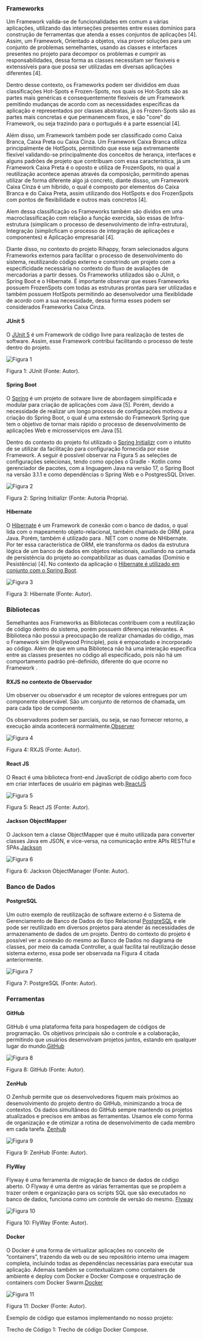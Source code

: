 ### Frameworks

Um Framework valida-se de funcionalidades em comum a várias aplicações, utilizando das interseções presentes entre esses domínios para construção de ferramentas que atenda a esses conjuntos de aplicações [4]. Assim, um Framework, Orientado a objetos, visa prover soluções para um conjunto de problemas semelhantes, usando as classes e interfaces presentes no projeto para decompor os problemas e cumprir as responsabilidades, dessa forma as classes necessitam ser flexiveis e extenssíveis para que possa ser utilizadas em diversas aplicações diferentes [4].

Dentro desse contexto, os Frameworks podem ser divididos em duas classificações Hot-Spots e Frozen-Spots, nos quais os Hot-Spots são as partes mais genéricas e consequentemente flexíveis de um Framework pemitindo mudanças de acordo com as necessidades específicas da aplicação e representados por classes abstratas, já os Frozen-Spots são as partes mais concretas e que permanencem fixos, e são "core" do Framework, ou seja trazindo para o português é a parte essencial [4].

Além disso, um Framework também pode ser classificado como Caixa Branca, Caixa Preta ou Caixa Cinza. Um Framework Caixa Branca utiliza principalmente de HotSpots, permitindo que esse seja extremamente flexível validando-se principalmente dos conceitos de herança, interfaces e alguns padrões de projeto que contribuam com essa característica, já um Framework Caixa Preta é o oposto e utiliza de FrozenSpots, no qual a reutilização acontece apenas através da composição, permitindo apenas utilizar de forma diferente algo já concreto, diante dissso, um Framework Caixa Cinza é um hibrido, o qual é composto por elementos do Caixa Branca e do Caixa Preta, assim utilizando dos HotSpots e dos FrozenSpots com pontos de flexibilidade e outros mais concretos [4]. 

Alem dessa classificação os Frameworks também são dividos em uma macroclassificação com relação a função exercida, são essas de Infra-estrutura (simplicam o processo de desenvolvimento de infra-estrutura), Integração (simplicficam o processo de integração de aplicações e componentes) e Aplicação empresarial [4].

Diante disso, no contexto do projeto Rihappy, foram selecionados alguns Frameworks externos para facilitar o processo de desenvolvimento do sistema, reutilizando código externo e constrindo um projeto com a especificidade necessária no contexto do fluxo de avaliações de mercadorias a partir desses. Os Frameworks utilizados são o JUnit, o Spring Boot e o Hibernate. É importante observar que esses Frameworks possuem FrozenSpots com todas as estruturas prontas para ser utilizadas e também possuem HotSpots permitindo ao desenvolvedor uma flexiblidade de acordo com a sua necessidade, dessa forma esses podem ser considerados Frameworks Caixa Cinza.

#### JUnit 5

O [JUnit 5](https://junit.org/junit5/) é um Framework de código livre para realização de testes de software. Assim, esse Framework contribui facilitando o processo de teste dentro do projeto.

![Figura 1](imagens/Junit-image.png)
<p class="legenda">  Figura 1: JUnit (Fonte: Autor). </p>

#### Spring Boot

O [Spring](https://spring.io/projects) é um projeto de sotware livre de abordagem simplificada e modular para criação de aplicações com Java [5]. Porém, devido a necessidade de realizar um longo processo de configurações motivou a criação do Spring Boot, o qual é uma extensão do Framework Spring que tem o objetivo de tornar mais rápido o processo de desenvolvimento de aplicações Web e microsserviços em Java [5].

Dentro do contexto do projeto foi utilizado o [Spring Initializr](https://start.spring.io/) com o intutito de se utilizar da facilitação para configuração fornecida por esse Framework. A seguir é possível observar na Figura 5 as seleções de configurações selecionas, tendo como opções o Gradle - Kotlin como gerenciador de pacotes, com a linguagem Java na versão 17, o Spring Boot na versão 3.1.1 e como dependências o Spring Web e o PostgresSQL Driver.

![Figura 2](../assets/reutilizacao/springInitializr.png)

<p class="legenda">  Figura 2: Spring Initializr (Fonte: Autoria Própria). </p>

#### Hibernate

O [Hibernate](https://hibernate.org/) é um Framework de conexão com o banco de dados, o qual lida com o mapeamento objeto-relacional, também chamado de ORM, para Java. Porém, também é utilizado para . NET com o nome de NHibernate. Por ter essa característica de ORM, ele transforma os dados da estrutura lógica de um banco de dados em objetos relacionais, auxiliando na camada de persistência do projeto ao compatibilizar as duas camadas (Domínio e Pesistência) [4]. No contexto da aplicação o [Hibernate é utilizado em conjunto com o Spring Boot](https://www.baeldung.com/spring-boot-hibernate).

![Figura 3](imagens/hibernate-image.png)
<p class="legenda">  Figura 3: Hibernate (Fonte: Autor). </p>

### Bibliotecas

Semelhantes aos Frameworks as Bibliotecas contribuem com a reutilização de código dentro do sistema, porém possuem diferenças relevantes. A Biblioteca não possui a preocupação de realizar chamadas do código, mas o Framework sim (Hollywood Principle), pois é empacotado e incorporado ao código. Além de que em uma Biblioteca não há uma interação específica entre as classes presentes no código ali especificado, pois não há um comportamento padrão pré-definido, diferente do que ocorre no Framework .

#### RXJS no contexto de Observador

Um observer ou observador é um receptor de valores entregues por um componente observável. São um conjunto de retornos de chamada, um para cada tipo de componente. 

Os observadores podem ser parciais, ou seja, se nao fornecer retorno, a execução ainda acontecerá normalmente.[Observer](https://rxjs.dev/guide/observer) 
 
![Figura 4](imagens/rxjs-image.png)
<p class="legenda">  Figura 4: RXJS (Fonte: Autor). </p>

#### React JS

O React é uma biblioteca front-end JavaScript de código aberto com foco em criar interfaces de usuário em páginas web.[ReactJS](https://react.dev/learn)

![Figura 5](imagens/reactJS-image.png)
<p class="legenda">  Figura 5: React JS (Fonte: Autor). </p>

#### Jackson ObjectMapper
O Jackson tem a classe ObjectMapper que é muito utilizada para converter classes Java em JSON, e vice-versa, na comunicação entre APIs RESTful e SPAs.[Jackson](https://www.devmedia.com.br/introducao-ao-jackson-objectmapper/43174) 

![Figura 6](imagens/jackson-json.png)
<p class="legenda">  Figura 6: Jackson ObjectManager (Fonte: Autor). </p>

### Banco de Dados

#### PostgreSQL

Um outro exemplo de reutilização de software externo é o Sistema de Gerenciamento de Banco de Dados do tipo Relacional [PostgreSQL](https://www.postgresql.org/) e ele pode ser reutilizado em diversos projetos para atender ás necessidades de armazenamento de dados de um projeto. Dentro do contexto do projeto é possível ver a conexão do mesmo ao Banco de Dados no diagrama de classes, por meio da camada Controller, a qual facilita tal reutilização desse sistema externo, essa pode ser observada na Figura 4 citada anteriormente.

![Figura 7](imagens/postgre-sql.jpg)
<p class="legenda">  Figura 7: PostgreSQL (Fonte: Autor). </p>


### Ferramentas

#### GitHub

GitHub é uma plataforma feita para hospedagem de códigos de programação. Os objetivos principais são o controle e a colaboração, permitindo que usuários desenvolvam projetos juntos, estando em qualquer lugar do mundo.[GitHub](https://github.com)

![Figura 8](./imagens/git_imagem.png)
<p class="legenda">  Figura 8: GitHub (Fonte: Autor). </p> 

#### ZenHub
O Zenhub permite que os desenvolvedores fiquem mais próximos ao desenvolvimento do projeto dentro do GitHub, minimizando a troca de contextos. Os dados simultâneos do GitHub sempre mantendo os projetos atualizados e precisos em ambas as ferramentas.
Usamos ele como forma de organização e de otimizar a rotina de desenvolvimento de cada membro em cada tarefa. [Zenhub](https://www.zenhub.com/)

![Figura 9](imagens/zenhub-image.png)
<p class="legenda">  Figura 9: ZenHub (Fonte: Autor). </p>

#### FlyWay 

Flyway é uma ferramenta de migração de banco de dados de código aberto. 
O Flyway é uma dentre as várias ferramentas que se propõem a trazer ordem e organização para os scripts SQL que são executados no banco de dados, funciona como um controle de versão do mesmo. [Flyway](https://www.baeldung.com/database-migrations-with-flyway)

![Figura 10](imagens/flyway-image.png)
<p class="legenda">  Figura 10: FlyWay (Fonte: Autor). </p>

#### Docker

O Docker é uma forma de virtualizar aplicações no conceito de “containers”, trazendo da web ou de seu repositório interno uma imagem completa, incluindo todas as dependências necessárias para executar sua aplicação.
Ademais também se contextualizam como containers de ambiente e deploy com Docker e Docker Compose e orquestração de containers com Docker Swarm.[Docker](https://docs.docker.com/)

![Figura 11](imagens/docker-image.png)
<p class="legenda">  Figura 11: Docker (Fonte: Autor). </p>

Exemplo de código que estamos implementando no nosso projeto:

[](../../../docker-compose.yaml ':include :type=code')
<p class="legenda">Trecho de Código 1: Trecho de código Docker Compose.</p>

